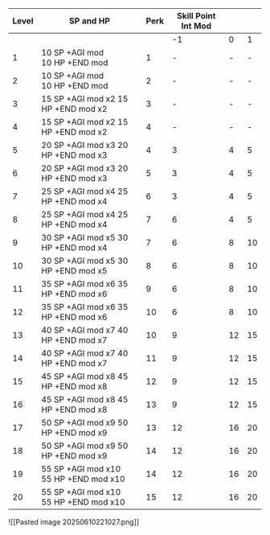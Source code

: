 
| Level | SP and HP                                  | Perk | Skill Point Int Mod |     |     |
| ----- | ------------------------------------------ | ---- | ------------------- | --- | --- |
|       |                                            |      | -1                  | 0   | 1   |
| 1     | 10 SP +AGI mod<br/> 10 HP +END mod         | 1    | -                   | -   | -   |
| 2     | 10 SP +AGI mod<br/> 10 HP +END mod         | 2    | -                   | -   | -   |
| 3     | 15 SP +AGI mod x2 15 HP +END mod x2        | 3    | -                   | -   | -   |
| 4     | 15 SP +AGI mod x2 15 HP +END mod x2        | 4    | -                   | -   | -   |
| 5     | 20 SP +AGI mod x3 20 HP +END mod x3        | 4    | 3                   | 4   | 5   |
| 6     | 20 SP +AGI mod x3 20 HP +END mod x3        | 5    | 3                   | 4   | 5   |
| 7     | 25 SP +AGI mod x4 25 HP +END mod x4        | 6    | 3                   | 4   | 5   |
| 8     | 25 SP +AGI mod x4 25 HP +END mod x4        | 7    | 6                   | 4   | 5   |
| 9     | 30 SP +AGI mod x5 30 HP +END mod x4        | 7    | 6                   | 8   | 10  |
| 10    | 30 SP +AGI mod x5 30 HP +END mod x5        | 8    | 6                   | 8   | 10  |
| 11    | 35 SP +AGI mod x6 35 HP +END mod x6        | 9    | 6                   | 8   | 10  |
| 12    | 35 SP +AGI mod x6 35 HP +END mod x6        | 10   | 6                   | 8   | 10  |
| 13    | 40 SP +AGI mod x7 40 HP +END mod x7        | 10   | 9                   | 12  | 15  |
| 14    | 40 SP +AGI mod x7 40 HP +END mod x7        | 11   | 9                   | 12  | 15  |
| 15    | 45 SP +AGI mod x8 45 HP +END mod x8        | 12   | 9                   | 12  | 15  |
| 16    | 45 SP +AGI mod x8 45 HP +END mod x8        | 13   | 9                   | 12  | 15  |
| 17    | 50 SP +AGI mod x9 50 HP +END mod x9        | 13   | 12                  | 16  | 20  |
| 18    | 50 SP +AGI mod x9 50 HP +END mod x9        | 14   | 12                  | 16  | 20  |
| 19    | 55 SP +AGI mod x10<br/> 55 HP +END mod x10 | 14   | 12                  | 16  | 20  |
| 20    | 55 SP +AGI mod x10<br/> 55 HP +END mod x10 | 15   | 12                  | 16  | 20  |
![[Pasted image 20250610221027.png]]